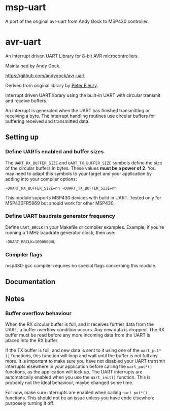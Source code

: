 # msp-uart

A port of the original avr-uart from Andy Gock to MSP430 controller.

# avr-uart

An interrupt driven UART Library for 8-bit AVR microcontrollers.

Maintained by Andy Gock.

<https://github.com/andygock/avr-uart>

Derived from original library by [Peter Fleury](http://www.peterfleury.epizy.com/avr-software.html).

Interrupt driven UART library using the built-in UART with circular transmit and receive buffers.

An interrupt is generated when the UART has finished transmitting or
receiving a byte. The interrupt handling routines use circular buffers
for buffering received and transmitted data.

## Setting up

### Define UARTs enabled and buffer sizes

The `UART_RX_BUFFER_SIZE` and `UART_TX_BUFFER_SIZE` symbols define
the size of the circular buffers in bytes.
These values **must be a power of 2**.
You may need to adapt this symbols to your target and your application by adding into your compiler options:

    -DUART_RX_BUFFER_SIZE=nn -DUART_TX_BUFFER_SIZE=nn

This module supports MSP430 devices with build in UART.
Tested only for MSP430FR5969 but should work for other MSP430.

### Define UART baudrate generator frequency

Define `UART_BRCLK` in your Makefile or compiler examples.
Example, if you're running a 1 MHz baudrate generator clock, then use:

    -DUART_BRCLK=1000000UL

### Compiler flags

msp430-gcc compiler requires no special flags concerning this module.

## Documentation

## Notes

### Buffer overflow behaviour

When the RX circular buffer is full, and it receives further data from the UART, a buffer overflow condition occurs. Any new data is dropped. The RX buffer must be read before any more incoming data from the UART is placed into the RX buffer.

If the TX buffer is full, and new data is sent to it using one of the `uart_put*()` functions, this function will loop and wait until the buffer is not full any more. It is important to make sure you have not disabled your UART transmit interrupts elsewhere in your application before calling the `uart_put*()` functions, as the application will lock up. The UART interrupts are automatically enabled when you use the `uart_init()` function. This is probably not the ideal behaviour, maybe changed some time.

For now, make sure interrupts are enabled when calling `uart_put*()` functions. This should not be an issue unless you have code elsewhere purposely turning it off.
